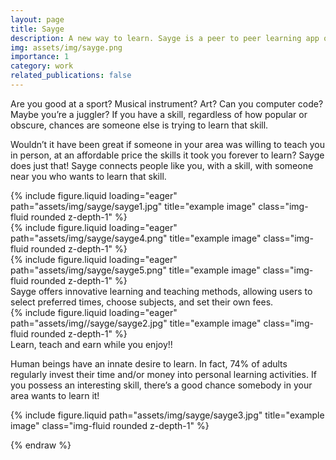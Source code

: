 ```yaml
---
layout: page
title: Sayge
description: A new way to learn. Sayge is a peer to peer learning app on iOS and android that allows people to teach, learn, and make money.
img: assets/img/sayge.png
importance: 1
category: work
related_publications: false
---
```


Are you good at a sport? Musical instrument? Art? Can you computer code? Maybe you’re a juggler? If you have a skill, regardless of how popular or obscure, chances are someone else is trying to learn that skill.

Wouldn’t it have been great if someone in your area was willing to teach you in person, at an affordable price the skills it took you forever to learn?
Sayge does just that! Sayge connects people like you, with a skill, with someone near you who wants to learn that skill.

<div class="row">
    <div class="col-sm mt-3 mt-md-0">
        {% include figure.liquid loading="eager" path="assets/img/sayge/sayge1.jpg" title="example image" class="img-fluid rounded z-depth-1" %}
    </div>
    <div class="col-sm mt-3 mt-md-0">
        {% include figure.liquid loading="eager" path="assets/img/sayge/sayge4.png" title="example image" class="img-fluid rounded z-depth-1" %}
    </div>
    <div class="col-sm mt-3 mt-md-0">
        {% include figure.liquid loading="eager" path="assets/img/sayge/sayge5.png" title="example image" class="img-fluid rounded z-depth-1" %}
    </div>
</div>
<div class="caption">
    Sayge offers innovative learning and teaching methods, allowing users to select preferred times, choose subjects, and set their own fees.
</div>
<div class="row">
    <div class="col-sm mt-3 mt-md-0">
        {% include figure.liquid loading="eager" path="assets/img//sayge/sayge2.jpg" title="example image" class="img-fluid rounded z-depth-1" %}
    </div>
</div>
<div class="caption">
    Learn, teach and earn while you enjoy!!
</div>

Human beings have an innate desire to learn. In fact, 74% of adults regularly invest their time and/or money into personal learning activities. If you possess an interesting skill, there’s a good chance somebody in your area wants to learn it!

<div class="col-sm-8 mt-3 mt-md-0">
    {% include figure.liquid path="assets/img/sayge/sayge3.jpg" title="example image" class="img-fluid rounded z-depth-1" %}
</div>
<!-- <div class="caption">
    You can also have artistically styled 2/3 + 1/3 images, like these.
</div> -->

<!-- The code is simple.
Just wrap your images with `<div class="col-sm">` and place them inside `<div class="row">` (read more about the <a href="https://getbootstrap.com/docs/4.4/layout/grid/">Bootstrap Grid</a> system).
To make images responsive, add `img-fluid` class to each; for rounded corners and shadows use `rounded` and `z-depth-1` classes.
Here's the code for the last row of images above:

{% raw %}

```html
<div class="row justify-content-sm-center">
  <div class="col-sm-8 mt-3 mt-md-0">
    {% include figure.liquid path="assets/img/6.jpg" title="example image" class="img-fluid rounded z-depth-1" %}
  </div>
  <div class="col-sm-4 mt-3 mt-md-0">
    {% include figure.liquid path="assets/img/11.jpg" title="example image" class="img-fluid rounded z-depth-1" %}
  </div>
</div>
``` -->

{% endraw %}
